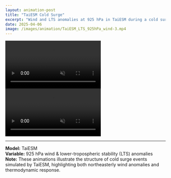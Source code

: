 ```yaml
---
layout: animation-post
title: "TaiESM Cold Surge"
excerpt: "Wind and LTS anomalies at 925 hPa in TaiESM during a cold surge event."
date: 2025-04-06
image: /images/animation/TaiESM_LTS_925hPa_wind-3.mp4
---
```


<style>
.img-row {
  display: flex;
  justify-content: space-between;
  gap: 1rem;
}
.img-row img {
  width: 20%;
  height: auto;
  border: 1px solid #ddd;
  border-radius: 8px;
}
</style>

<div class="video-row">
  <video controls loop muted autoplay>
    <source src="/images/animation/TaiESM_NSS_925hPa_wind-3.mp4" type="video/mp4">
    Your browser does not support the video tag.
  </video>

  <video controls loop muted autoplay>
    <source src="/images/animation/TaiESM_LTS_925hPa_wind-3.mp4" type="video/mp4">
    Your browser does not support the video tag.
  </video>
</div>

---

**Model:** TaiESM  
**Variable:** 925 hPa wind & lower-tropospheric stability (LTS) anomalies  
**Note:** These animations illustrate the structure of cold surge events simulated by TaiESM, highlighting both northeasterly wind anomalies and thermodynamic response.
